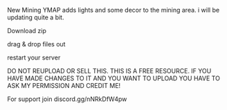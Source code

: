 New Mining YMAP adds lights and some decor to the mining area. i will be updating quite a bit.

Download zip

drag & drop files out

restart your server

DO NOT REUPLOAD OR SELL THIS. THIS IS A FREE RESOURCE. IF YOU HAVE MADE CHANGES TO IT AND YOU WANT TO UPLOAD YOU HAVE TO ASK MY PERMISSION AND CREDIT ME!

For support join discord.gg/nNRkDfW4pw
